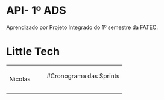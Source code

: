# API- 1º ADS

Aprendizado por Projeto Integrado do 1º semestre da FATEC.

# Little Tech

<table>
  <ul>
    <td>Nicolas<td>
  <ul>
<table>
  
#Cronograma das Sprints
